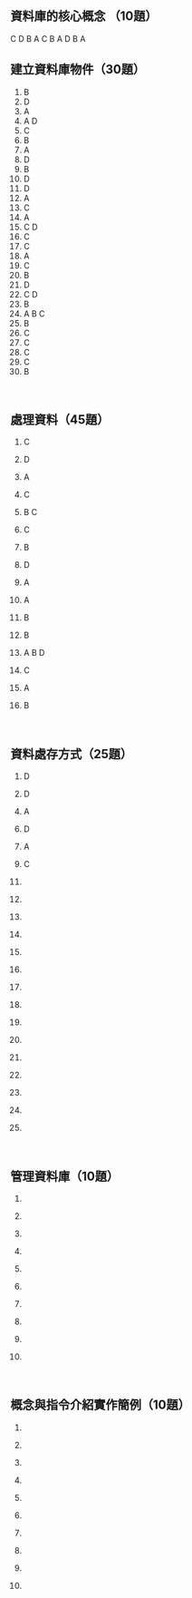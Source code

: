 ## 資料庫的核心概念 （10題）
C D B A C B A D B A

## 建立資料庫物件（30題）
1. B
2. D
3. A
4. A D
5. C
6. B
7. A
8. D
9. B
10. D
11. D
12. A
13. C
14. A
15. C D
16. C
17. C
18. A
19. C
20. B
21. D
22. C D
23. B
24. A B C
25. B
26. C
27. C
28. C
29. C
30. B
<br>

## 處理資料（45題）
1. C
<p>

2. D
<p>

3. A
<p>

4. C
<p>

5. B C
<p>

6. C
<p>

7. B
<p>

8. D
<p>

9. A
<p>

10. A
<p>

11. B
<p>

12. B
<p>

13. A B D
<p>

14. C
<p>

15. A
<p>

16. B
<br>

## 資料處存方式（25題）
1. D
<p>

2. D
<p>

4. A
<p>

6. D
<p>

7. A
<p>

9. C
<p>


11. 
<p>

12. 
<p>

13. 
<p>

14. 
<p>

15. 
<p>

16. 
<p>

17. 
<p>

18. 
<p>

19. 
<p>

20. 
<p>

21. 
<p>

22. 
<p>

23. 
<p>

24. 
<p>

25. 
<br>

## 管理資料庫（10題）
1. 
<p>

2. 
<p>

3. 
<p>

4. 
<p>

5. 
<p>

6. 
<p>

7. 
<p>

8. 
<p>

9. 
<p>

10. 
<br>

## 概念與指令介紹實作簡例（10題）
1. 
<p>

2. 
<p>

3. 
<p>

4. 
<p>

5. 
<p>

6. 
<p>

7. 
<p>

8. 
<p>

9. 
<p>

10. 

<br>